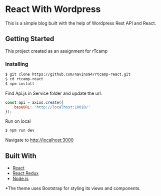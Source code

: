 # React With Wordpress
This is a simple blog built with the help of Wordpress Rest API and React.

## Getting Started
This project created as an assignment for rTcamp

### Installing
```sh
$ git clone https://github.com/navins94/rtcamp-react.git
$ cd rtcamp-react
$ npm install
```

Find Api.js in Service folder and update the url.

```javascript
const api = axios.create({
	baseURL: 'http://localhost:10010/'
});
```

Run on local

```sh
$ npm run dev
```

Navigate to [http://localhost:3000](http://localhost:3000)

## Built With

- [React](https://reactjs.org/)
- [React Redux](https://redux.js.org/)
- [Node.js](https://nodejs.org/)

*The theme uses Bootstrap for styling its views and components.
